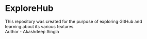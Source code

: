 # ExploreHub
This repository was created for the purpose of exploring GitHub and learning about its various features.<br>
Author - Akashdeep Singla
